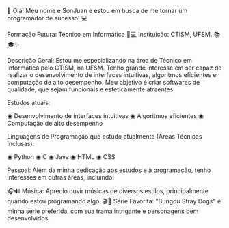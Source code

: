 👋 Olá! Meu nome é SonJuan e estou em busca de me tornar um programador de sucesso! 💻

Formação Futura: Técnico em Informática 👾💻
Instituição: CTISM, UFSM. 📚🎓✨

Descrição Geral: Estou me especializando na área de Técnico em Informática pelo CTISM, na UFSM. Tenho grande interesse em ser capaz de realizar o desenvolvimento de interfaces intuitivas, algoritmos eficientes e computação de alto desempenho. Meu objetivo é criar softwares de qualidade, que sejam funcionais e esteticamente atraentes.

Estudos atuais:

◉ Desenvolvimento de interfaces intuitivas
◉ Algoritmos eficientes
◉ Computação de alto desempenho

Linguagens de Programação que estudo atualmente (Áreas Técnicas Inclusas):

◉ Python
◉ C
◉ Java
◉ HTML
◉ CSS

Pessoal:
Além da minha dedicação aos estudos e à programação, tenho interesses em outras áreas, incluindo:

🎧🔊 Música: Aprecio ouvir músicas de diversos estilos, principalmente quando estou programando algo.
🎬🍿 Série Favorita: "Bungou Stray Dogs" é minha série preferida, com sua trama intrigante e personagens bem desenvolvidos.
